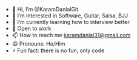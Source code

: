 - 👋 Hi, I’m @KaramDanialGit
- 👀 I’m interested in Software, Guitar, Salsa, BJJ
- 🌱 I’m currently learning how to interview better
- 💞️ Open to work
- 📫 How to reach me karamdanial31@gmail.com
- 😄 Pronouns: He/Him
- ⚡ Fun fact: there is no fun, only code

<!---
KaramDanialGit/KaramDanialGit is a ✨ special ✨ repository because its `README.md` (this file) appears on your GitHub profile.
You can click the Preview link to take a look at your changes.
--->
